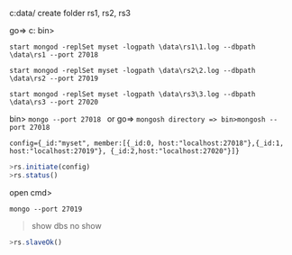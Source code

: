 c:data/ create folder rs1, rs2, rs3

go=>  c: bin> 

```
start mongod -replSet myset -logpath \data\rs1\1.log --dbpath \data\rs1 --port 27018
```

```
start mongod -replSet myset -logpath \data\rs2\2.log --dbpath \data\rs2 --port 27019
```

```
start mongod -replSet myset -logpath \data\rs3\3.log --dbpath \data\rs3 --port 27020
```


bin> 
```mongo --port 27018 ```
or 
go=> 
```mongosh directory => bin>mongosh --port 27018```

```
config={_id:"myset", member:[{_id:0, host:"localhost:27018"},{_id:1, host:"localhost:27019"}, {_id:2,host:"localhost:27020"}]}
```

```js
>rs.initiate(config)
>rs.status()
```

open cmd>
```
mongo --port 27019
```

>show dbs
no show 

```js
>rs.slaveOk()
